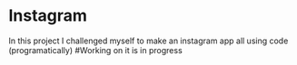 # Instagram
In this project I challenged myself to make an instagram app all using code (programatically) 
#Working on it is in progress
